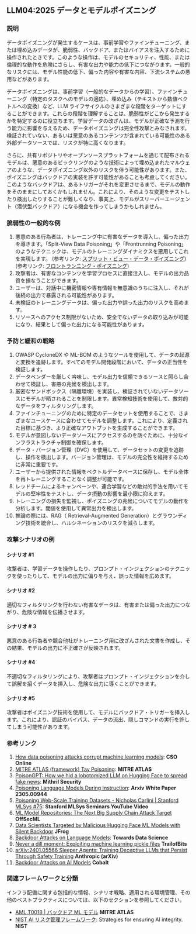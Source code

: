 ## LLM04:2025 データとモデルポイズニング

### 説明

データポイズニングが発生するケースは、事前学習やファインチューニング、または埋め込みデータが、脆弱性、バックドア、またはバイアスを注入するために操作されたときです。このような操作は、モデルのセキュリティ、性能、または倫理的な動作を危険にさらし、有害な出力や能力の低下につながります。一般的なリスクには、モデル性能の低下、偏った内容や有害な内容、下流システムの悪用などがあります。

データポイズニングは、事前学習（一般的なデータからの学習）、ファインチューニング（特定のタスクへのモデルの適応）、埋め込み（テキストから数値ベクトルへの変換）など、LLM ライフサイクルのさまざまな段階をターゲットにすることができます。これらの段階を理解することは、脆弱性がどこから発生するかを特定するのに役立ちます。学習データの改ざんは、モデルが正確な予測を行う能力に影響を与えるため、データポイズニングは完全性攻撃とみなされます。検証されていない、あるいは悪意のあるコンテンツが含まれている可能性のある外部データソースでは、リスクが特に高くなります。

さらに、共有リポジトリやオープンソースプラットフォームを通じて配布されるモデルは、悪意のあるピックリングのような技術によって埋め込まれたマルウェアのような、データポイズニング以外のリスクを伴う可能性があります。また、ポイズニングはバックドアの実装を許す可能性があることも考慮してください。このようなバックドアは、あるトリガーがそれを変更させるまで、モデルの動作をそのままにしておくかもしれません。これにより、そのような変更をテストしたり検出したりすることが難しくなり、事実上、モデルがスリーパーエージェント（潜伏型バックドア）になる機会を作ってしまうかもしれません。

### 脆弱性の一般的な例

1. 悪意のある行為者は、トレーニング中に有害なデータを導入し、偏った出力を導きます。「Split-View Data Poisoning」や「Frontrunning Poisoning」のようなテクニックは、モデルのトレーニングダイナミクスを悪用してこれを実現します。 (参考リンク: [スプリット・ビュー・データ・ポイズニング](https://github.com/GangGreenTemperTatum/speaking/blob/main/dc604/hacker-summer-camp-23/Ads%20_%20Poisoning%20Web%20Training%20Datasets%20_%20Flow%20Diagram%20-%20Exploit%201%20Split-View%20Data%20Poisoning.jpeg)) (参考リンク: [フロントランニング・ポイズニング](https://github.com/GangGreenTemperTatum/speaking/blob/main/dc604/hacker-summer-camp-23/Ads%20_%20Poisoning%20Web%20Training%20Datasets%20_%20Flow%20Diagram%20-%20Exploit%202%20Frontrunning%20Data%20Poisoning.jpeg))
2. 攻撃者は、有害なコンテンツを学習プロセスに直接注入し、モデルの出力品質を損なうことができます。
3. ユーザーは、対話中に機密情報や専有情報を無意識のうちに注入し、それが後続の出力で暴露される可能性があります。
4. 未検証のトレーニングデータは、偏った出力や誤った出力のリスクを高めます。
5. リソースへのアクセス制限がないため、安全でないデータの取り込みが可能になり、結果として偏った出力になる可能性があります。

### 予防と緩和の戦略

1. OWASP CycloneDX や ML-BOM のようなツールを使用して、データの起源と変換を追跡します。すべてのモデル開発段階において、データの正当性を検証します。
2. データベンダーを厳しく吟味し、モデル出力を信頼できるソースと照らし合わせて検証し、害悪の兆候を検出します。
3. 厳密なサンドボックス（隔離環境）を実装し、検証されていないデータソースにモデルが晒されることを制限します。異常検知技術を使用して、敵対的なデータをフィルタリングします。
4. ファインチューニングのために特定のデータセットを使用することで、さまざまなユースケースに合わせてモデルを調整します。これにより、定義された目標に基づき、より正確なアウトプットを生成することができます。
5. モデルが意図しないデータソースにアクセスするのを防ぐために、十分なインフラストラクチャ制御を確保します。
6. データ・バージョン管理（DVC）を使用して、データセットの変更を追跡し、操作を検出します。バージョン管理は、モデルの完全性を維持するために非常に重要です。
7. ユーザーから提供された情報をベクトルデータベースに保存し、モデル全体を再トレーニングすることなく調整が可能です。
8. レッドチームによるキャンペーンや、連合学習などの敵対的手法を用いてモデルの堅牢性をテストし、データ摂動の影響を最小限に抑えます。
9. トレーニングの損失を監視し、ポイズニングの兆候についてモデルの動作を分析します。閾値を使用して異常出力を検出します。
10. 推論の際には、RAG（ Retrieval-Augmented Generation）とグラウンディング技術を統合し、ハルシネーションのリスクを減らします。

### 攻撃シナリオの例

#### シナリオ #1

攻撃者は、学習データを操作したり、プロンプト・インジェクションのテクニックを使ったりして、モデルの出力に偏りを与え、誤った情報を広めます。

#### シナリオ #2

適切なフィルタリングを行わない有害なデータは、有害または偏った出力につながり、危険な情報を伝播させます。

#### シナリオ # 3

悪意のある行為者や競合他社がトレーニング用に改ざんされた文書を作成し、その結果、モデルの出力に不正確さが反映されます。

#### シナリオ #4

不適切なフィルタリングにより、攻撃者はプロンプト・インジェクションを介して誤解を招くデータを挿入し、危険な出力に導くことができます。

#### シナリオ #5

攻撃者はポイズニング技術を使用して、モデルにバックドア・トリガーを挿入します。これにより、認証のバイパス、データの流出、隠しコマンドの実行を許してしまう可能性があります。

### 参考リンク

1. [How data poisoning attacks corrupt machine learning models](https://www.csoonline.com/article/3613932/how-data-poisoning-attacks-corrupt-machine-learning-models.html): **CSO Online**
2. [MITRE ATLAS (framework) Tay Poisoning](https://atlas.mitre.org/studies/AML.CS0009/): **MITRE ATLAS**
3. [PoisonGPT: How we hid a lobotomized LLM on Hugging Face to spread fake news](https://blog.mithrilsecurity.io/poisongpt-how-we-hid-a-lobotomized-llm-on-hugging-face-to-spread-fake-news/): **Mithril Security**
4. [Poisoning Language Models During Instruction](https://arxiv.org/abs/2305.00944): **Arxiv White Paper 2305.00944**
5. [Poisoning Web-Scale Training Datasets - Nicholas Carlini | Stanford MLSys #75](https://www.youtube.com/watch?v=h9jf1ikcGyk): **Stanford MLSys Seminars YouTube Video**
6. [ML Model Repositories: The Next Big Supply Chain Attack Target](https://www.darkreading.com/cloud-security/ml-model-repositories-next-big-supply-chain-attack-target) **OffSecML**
7. [Data Scientists Targeted by Malicious Hugging Face ML Models with Silent Backdoor](https://jfrog.com/blog/data-scientists-targeted-by-malicious-hugging-face-ml-models-with-silent-backdoor/) **JFrog**
8. [Backdoor Attacks on Language Models](https://towardsdatascience.com/backdoor-attacks-on-language-models-can-we-trust-our-models-weights-73108f9dcb1f): **Towards Data Science**
9. [Never a dill moment: Exploiting machine learning pickle files](https://blog.trailofbits.com/2021/03/15/never-a-dill-moment-exploiting-machine-learning-pickle-files/) **TrailofBits**
10. [arXiv:2401.05566 Sleeper Agents: Training Deceptive LLMs that Persist Through Safety Training](https://www.anthropic.com/news/sleeper-agents-training-deceptive-llms-that-persist-through-safety-training) **Anthropic (arXiv)**
11. [Backdoor Attacks on AI Models](https://www.cobalt.io/blog/backdoor-attacks-on-ai-models) **Cobalt**

### 関連フレームワークと分類

インフラ配備に関する包括的な情報、シナリオ戦略、適用される環境管理、その他のベストプラクティスについては、以下のセクションを参照してください。

- [AML.T0018 | バックドア ML モデル](https://atlas.mitre.org/techniques/AML.T0018) **MITRE ATLAS**
- [NIST AI リスク管理フレームワーク](https://www.nist.gov/itl/ai-risk-management-framework): Strategies for ensuring AI integrity. **NIST**
